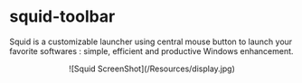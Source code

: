 # squid-toolbar
Squid is a customizable launcher using central mouse button to launch your favorite softwares : simple, efficient and productive Windows enhancement.<br />
<div style="text-align:center">![Squid ScreenShot](/Resources/display.jpg)</div>